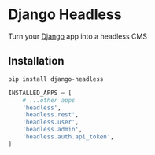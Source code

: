 # Django Headless
Turn your [Django](https://www.djangoproject.com) app into a headless CMS

## Installation

```shell
pip install django-headless
```

```python
INSTALLED_APPS = [
    # ...other apps
    'headless',
    'headless.rest',
    'headless.user',
    'headless.admin',
    'headless.auth.api_token',
]
```